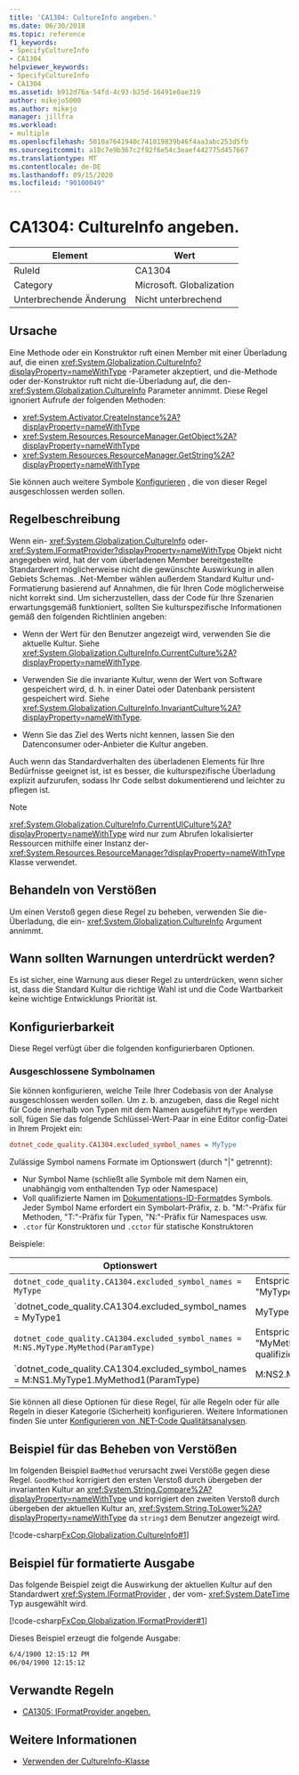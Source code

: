 ```yaml
---
title: 'CA1304: CultureInfo angeben.'
ms.date: 06/30/2018
ms.topic: reference
f1_keywords:
- SpecifyCultureInfo
- CA1304
helpviewer_keywords:
- SpecifyCultureInfo
- CA1304
ms.assetid: b912d76a-54fd-4c93-b25d-16491e0ae319
author: mikejo5000
ms.author: mikejo
manager: jillfra
ms.workload:
- multiple
ms.openlocfilehash: 5010a7641940c741019839b46f4aa3abc253d5fb
ms.sourcegitcommit: a18c7e9b367c2f92f6e54c3eaef442775d457667
ms.translationtype: MT
ms.contentlocale: de-DE
ms.lasthandoff: 09/15/2020
ms.locfileid: "90100049"
---
```

# <a name="ca1304-specify-cultureinfo"></a>CA1304: CultureInfo angeben.

|Element|Wert|
|-|-|
|RuleId|CA1304|
|Category|Microsoft. Globalization|
|Unterbrechende Änderung|Nicht unterbrechend|

## <a name="cause"></a>Ursache

Eine Methode oder ein Konstruktor ruft einen Member mit einer Überladung auf, die einen <xref:System.Globalization.CultureInfo?displayProperty=nameWithType> -Parameter akzeptiert, und die-Methode oder der-Konstruktor ruft nicht die-Überladung auf, die den- <xref:System.Globalization.CultureInfo> Parameter annimmt. Diese Regel ignoriert Aufrufe der folgenden Methoden:

- <xref:System.Activator.CreateInstance%2A?displayProperty=nameWithType>
- <xref:System.Resources.ResourceManager.GetObject%2A?displayProperty=nameWithType>
- <xref:System.Resources.ResourceManager.GetString%2A?displayProperty=nameWithType>

Sie können auch weitere Symbole [Konfigurieren](#configurability) , die von dieser Regel ausgeschlossen werden sollen.

## <a name="rule-description"></a>Regelbeschreibung

Wenn ein- <xref:System.Globalization.CultureInfo> oder- <xref:System.IFormatProvider?displayProperty=nameWithType> Objekt nicht angegeben wird, hat der vom überladenen Member bereitgestellte Standardwert möglicherweise nicht die gewünschte Auswirkung in allen Gebiets Schemas. .Net-Member wählen außerdem Standard Kultur und-Formatierung basierend auf Annahmen, die für Ihren Code möglicherweise nicht korrekt sind. Um sicherzustellen, dass der Code für Ihre Szenarien erwartungsgemäß funktioniert, sollten Sie kulturspezifische Informationen gemäß den folgenden Richtlinien angeben:

- Wenn der Wert für den Benutzer angezeigt wird, verwenden Sie die aktuelle Kultur. Siehe <xref:System.Globalization.CultureInfo.CurrentCulture%2A?displayProperty=nameWithType>.

- Verwenden Sie die invariante Kultur, wenn der Wert von Software gespeichert wird, d. h. in einer Datei oder Datenbank persistent gespeichert wird. Siehe <xref:System.Globalization.CultureInfo.InvariantCulture%2A?displayProperty=nameWithType>.

- Wenn Sie das Ziel des Werts nicht kennen, lassen Sie den Datenconsumer oder-Anbieter die Kultur angeben.

Auch wenn das Standardverhalten des überladenen Elements für Ihre Bedürfnisse geeignet ist, ist es besser, die kulturspezifische Überladung explizit aufzurufen, sodass Ihr Code selbst dokumentierend und leichter zu pflegen ist.

> [!NOTE]
> <xref:System.Globalization.CultureInfo.CurrentUICulture%2A?displayProperty=nameWithType> wird nur zum Abrufen lokalisierter Ressourcen mithilfe einer Instanz der- <xref:System.Resources.ResourceManager?displayProperty=nameWithType> Klasse verwendet.

## <a name="how-to-fix-violations"></a>Behandeln von Verstößen

Um einen Verstoß gegen diese Regel zu beheben, verwenden Sie die-Überladung, die ein- <xref:System.Globalization.CultureInfo> Argument annimmt.

## <a name="when-to-suppress-warnings"></a>Wann sollten Warnungen unterdrückt werden?

Es ist sicher, eine Warnung aus dieser Regel zu unterdrücken, wenn sicher ist, dass die Standard Kultur die richtige Wahl ist und die Code Wartbarkeit keine wichtige Entwicklungs Priorität ist.

## <a name="configurability"></a>Konfigurierbarkeit

Diese Regel verfügt über die folgenden konfigurierbaren Optionen.

### <a name="excluded-symbol-names"></a>Ausgeschlossene Symbolnamen

Sie können konfigurieren, welche Teile Ihrer Codebasis von der Analyse ausgeschlossen werden sollen. Um z. b. anzugeben, dass die Regel nicht für Code innerhalb von Typen mit dem Namen ausgeführt `MyType` werden soll, fügen Sie das folgende Schlüssel-Wert-Paar in eine Editor config-Datei in Ihrem Projekt ein:

```ini
dotnet_code_quality.CA1304.excluded_symbol_names = MyType
```

Zulässige Symbol namens Formate im Optionswert (durch "|" getrennt):

- Nur Symbol Name (schließt alle Symbole mit dem Namen ein, unabhängig vom enthaltenden Typ oder Namespace)
- Voll qualifizierte Namen im [Dokumentations-ID-Format](https://github.com/dotnet/csharplang/blob/master/spec/documentation-comments.md#id-string-format)des Symbols. Jeder Symbol Name erfordert ein Symbolart-Präfix, z. b. "M:"-Präfix für Methoden, "T:"-Präfix für Typen, "N:"-Präfix für Namespaces usw.
- `.ctor` für Konstruktoren und `.cctor` für statische Konstruktoren

Beispiele:

| Optionswert | Zusammenfassung |
| --- | --- |
|`dotnet_code_quality.CA1304.excluded_symbol_names = MyType` | Entspricht allen Symbolen mit dem Namen "MyType" in der Kompilierung.
|`dotnet_code_quality.CA1304.excluded_symbol_names = MyType1|MyType2` | Entspricht allen Symbolen mit dem Namen "MyType1" oder "MyType2" in der Kompilierung.
|`dotnet_code_quality.CA1304.excluded_symbol_names = M:NS.MyType.MyMethod(ParamType)` | Entspricht der bestimmten Methode "MyMethod" mit der angegebenen voll qualifizierten Signatur.
|`dotnet_code_quality.CA1304.excluded_symbol_names = M:NS1.MyType1.MyMethod1(ParamType)|M:NS2.MyType2.MyMethod2(ParamType)` | Entspricht den spezifischen Methoden "MyMethod1" und "MyMethod2" mit der entsprechenden voll qualifizierten Signatur.

Sie können all diese Optionen für diese Regel, für alle Regeln oder für alle Regeln in dieser Kategorie (Sicherheit) konfigurieren. Weitere Informationen finden Sie unter [Konfigurieren von .NET-Code Qualitätsanalysen](configure-fxcop-analyzers.md).

## <a name="example-showing-how-to-fix-violations"></a>Beispiel für das Beheben von Verstößen

Im folgenden Beispiel `BadMethod` verursacht zwei Verstöße gegen diese Regel. `GoodMethod` korrigiert den ersten Verstoß durch übergeben der invarianten Kultur an <xref:System.String.Compare%2A?displayProperty=nameWithType> und korrigiert den zweiten Verstoß durch übergeben der aktuellen Kultur an, <xref:System.String.ToLower%2A?displayProperty=nameWithType> da `string3` dem Benutzer angezeigt wird.

[!code-csharp[FxCop.Globalization.CultureInfo#1](../code-quality/codesnippet/CSharp/ca1304-specify-cultureinfo_1.cs)]

## <a name="example-showing-formatted-output"></a>Beispiel für formatierte Ausgabe

Das folgende Beispiel zeigt die Auswirkung der aktuellen Kultur auf den Standardwert <xref:System.IFormatProvider> , der vom- <xref:System.DateTime> Typ ausgewählt wird.

[!code-csharp[FxCop.Globalization.IFormatProvider#1](../code-quality/codesnippet/CSharp/ca1304-specify-cultureinfo_2.cs)]

Dieses Beispiel erzeugt die folgende Ausgabe:

```txt
6/4/1900 12:15:12 PM
06/04/1900 12:15:12
```

## <a name="related-rules"></a>Verwandte Regeln

- [CA1305: IFormatProvider angeben.](../code-quality/ca1305.md)

## <a name="see-also"></a>Weitere Informationen

- [Verwenden der CultureInfo-Klasse](/dotnet/standard/globalization-localization/globalization#work-with-culture-specific-settings)
